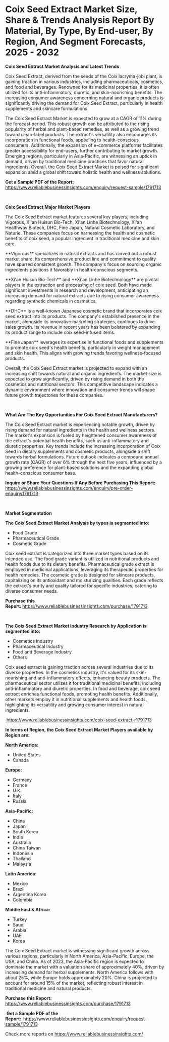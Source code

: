 <p><h1>Coix Seed Extract Market Size, Share & Trends Analysis Report By Material, By Type, By End-user, By Region, And Segment Forecasts, 2025 - 2032</h1></p><p><strong>Coix Seed Extract Market Analysis and Latest Trends</strong></p>
<p><p>Coix Seed Extract, derived from the seeds of the Coix lacryma-jobi plant, is gaining traction in various industries, including pharmaceuticals, cosmetics, and food and beverages. Renowned for its medicinal properties, it is often utilized for its anti-inflammatory, diuretic, and skin-nourishing benefits. The increasing consumer awareness concerning natural and organic products is significantly driving the demand for Coix Seed Extract, particularly in health supplements and skincare formulations.</p><p>The Coix Seed Extract Market is expected to grow at a CAGR of 11% during the forecast period. This robust growth can be attributed to the rising popularity of herbal and plant-based remedies, as well as a growing trend toward clean-label products. The extract's versatility also encourages its incorporation in functional foods, appealing to health-conscious consumers. Additionally, the expansion of e-commerce platforms facilitates greater accessibility for end-users, further contributing to market growth. Emerging regions, particularly in Asia-Pacific, are witnessing an uptick in demand, driven by traditional medicine practices that favor natural ingredients. Overall, the Coix Seed Extract Market is poised for significant expansion amid a global shift toward holistic health and wellness solutions.</p></p>
<p><strong>Get a Sample PDF of the Report:&nbsp;</strong> <a href="https://www.reliablebusinessinsights.com/enquiry/request-sample/1791713?utm_campaign=2448&utm_medium=2&utm_source=Github&utm_content=ia&utm_term=14022025&utm_id=coix-seed-extract">https://www.reliablebusinessinsights.com/enquiry/request-sample/1791713</a></p>
<p>&nbsp;</p>
<p><strong>Coix Seed Extract Major Market Players</strong></p>
<p><p>The Coix Seed Extract market features several key players, including Vigorous, Xi'an Huisun Bio-Tech, Xi'an Linhe Biotechnology, Xi'an Healthway Biotech, DHC, Fine Japan, Natural Cosmetic Laboratory, and Naturie. These companies focus on harnessing the health and cosmetic benefits of coix seed, a popular ingredient in traditional medicine and skin care.</p><p>**Vigorous** specializes in natural extracts and has carved out a robust market share. Its comprehensive product line and commitment to quality have spurred consistent growth. The company's focus on sourcing organic ingredients positions it favorably in health-conscious segments.</p><p>**Xi'an Huisun Bio-Tech** and **Xi'an Linhe Biotechnology** are pivotal players in the extraction and processing of coix seed. Both have made significant investments in research and development, anticipating an increasing demand for natural extracts due to rising consumer awareness regarding synthetic chemicals in cosmetics.</p><p>**DHC** is a well-known Japanese cosmetic brand that incorporates coix seed extract into its products. The company's established presence in the market, alongside its innovative marketing strategies, continues to drive sales growth. Its revenue in recent years has been bolstered by expanding its product range to include coix seed-infused items.</p><p>**Fine Japan** leverages its expertise in functional foods and supplements to promote coix seed's health benefits, particularly in weight management and skin health. This aligns with growing trends favoring wellness-focused products.</p><p>Overall, the Coix Seed Extract market is projected to expand with an increasing shift towards natural and organic ingredients. The market size is expected to grow significantly, driven by rising demand in both the cosmetics and nutritional sectors. This competitive landscape indicates a dynamic environment where innovation and consumer trends will shape future growth trajectories for these companies.</p></p>
<p>&nbsp;</p>
<p><strong>What Are The Key Opportunities For Coix Seed Extract Manufacturers?</strong></p>
<p><p>The Coix Seed Extract market is experiencing notable growth, driven by rising demand for natural ingredients in the health and wellness sectors. The market's expansion is fueled by heightened consumer awareness of the extract's potential health benefits, such as anti-inflammatory and diuretic properties. Key trends include the increasing incorporation of Coix Seed in dietary supplements and cosmetic products, alongside a shift towards herbal formulations. Future outlook indicates a compound annual growth rate (CAGR) of over 6% through the next five years, influenced by a growing preference for plant-based solutions and the expanding global health-conscious consumer base.</p></p>
<p><strong>Inquire or Share Your Questions If Any Before Purchasing This Report:</strong> <a href="https://www.reliablebusinessinsights.com/enquiry/pre-order-enquiry/1791713?utm_campaign=2448&utm_medium=2&utm_source=Github&utm_content=ia&utm_term=14022025&utm_id=coix-seed-extract">https://www.reliablebusinessinsights.com/enquiry/pre-order-enquiry/1791713</a></p>
<p>&nbsp;</p>
<p><strong>Market Segmentation</strong></p>
<p><strong>The Coix Seed Extract Market Analysis by types is segmented into:</strong></p>
<p><ul><li>Food Grade</li><li>Pharmaceutical Grade</li><li>Cosmetic Grade</li></ul></p>
<p><p>Coix seed extract is categorized into three market types based on its intended use. The food grade variant is utilized in nutritional products and health foods due to its dietary benefits. Pharmaceutical grade extract is employed in medicinal applications, leveraging its therapeutic properties for health remedies. The cosmetic grade is designed for skincare products, capitalizing on its antioxidant and moisturizing qualities. Each grade reflects the extract's purity and quality tailored for specific industries, catering to diverse consumer needs.</p></p>
<p><strong>Purchase this Report:&nbsp;</strong><a href="https://www.reliablebusinessinsights.com/purchase/1791713?utm_campaign=2448&utm_medium=2&utm_source=Github&utm_content=ia&utm_term=14022025&utm_id=coix-seed-extract">https://www.reliablebusinessinsights.com/purchase/1791713</a></p>
<p>&nbsp;</p>
<p><strong>The Coix Seed Extract Market Industry Research by Application is segmented into:</strong></p>
<p><ul><li>Cosmetics Industry</li><li>Pharmaceutical Industry</li><li>Food and Beverage Industry</li><li>Others</li></ul></p>
<p><p>Coix seed extract is gaining traction across several industries due to its diverse properties. In the cosmetics industry, it's valued for its skin-nourishing and anti-inflammatory effects, enhancing beauty products. The pharmaceutical sector utilizes it for traditional medicinal benefits, including anti-inflammatory and diuretic properties. In food and beverage, coix seed extract enriches functional foods, promoting health benefits. Additionally, other markets employ it in nutritional supplements and health foods, highlighting its versatility and growing consumer interest in natural ingredients.</p></p>
<p><a href="https://www.reliablebusinessinsights.com/coix-seed-extract-r1791713?utm_campaign=2448&utm_medium=2&utm_source=Github&utm_content=ia&utm_term=14022025&utm_id=coix-seed-extract">&nbsp;https://www.reliablebusinessinsights.com/coix-seed-extract-r1791713</a></p>
<p><strong>In terms of Region, the Coix Seed Extract Market Players available by Region are:</strong></p>
<p>
    <p> <strong> North America: </strong>
        <ul>
            <li>United States</li>
            <li>Canada</li>
        </ul>
        </p> 
    <p> <strong> Europe: </strong>
        <ul>
            <li>Germany</li>
            <li>France</li>
            <li>U.K.</li>
            <li>Italy</li>
            <li>Russia</li>
        </ul>
        </p> 
    <p> <strong> Asia-Pacific: </strong>
        <ul>
            <li>China</li>
            <li>Japan</li>
            <li>South Korea</li>
            <li>India</li>
            <li>Australia</li>
            <li>China Taiwan</li>
            <li>Indonesia</li>
            <li>Thailand</li>
            <li>Malaysia</li>
        </ul>
        </p> 
    <p> <strong> Latin America: </strong>
        <ul>
            <li>Mexico</li>
            <li>Brazil</li>
            <li>Argentina Korea</li>
            <li>Colombia</li>
        </ul>
        </p> 
    <p> <strong> Middle East & Africa: </strong>
        <ul>
            <li>Turkey</li>
            <li>Saudi</li>
            <li>Arabia</li>
            <li>UAE</li>
            <li>Korea</li>
        </ul>
    </p>
    </p>
<p><p>The Coix Seed Extract market is witnessing significant growth across various regions, particularly in North America, Asia-Pacific, Europe, the USA, and China. As of 2023, the Asia-Pacific region is expected to dominate the market with a valuation share of approximately 40%, driven by increasing demand for herbal supplements. North America follows with about 25%, while Europe holds approximately 20%. China is projected to account for around 15% of the market, reflecting robust interest in traditional medicine and natural products.</p></p>
<p><strong>Purchase this Report: </strong><a href="https://www.reliablebusinessinsights.com/purchase/1791713?utm_campaign=2448&utm_medium=2&utm_source=Github&utm_content=ia&utm_term=14022025&utm_id=coix-seed-extract">https://www.reliablebusinessinsights.com/purchase/1791713</a></p>
<p>&nbsp;<strong>Get a Sample PDF of the Report:&nbsp;&nbsp;</strong><a href="https://www.reliablebusinessinsights.com/enquiry/request-sample/1791713?utm_campaign=2448&utm_medium=2&utm_source=Github&utm_content=ia&utm_term=14022025&utm_id=coix-seed-extract">https://www.reliablebusinessinsights.com/enquiry/request-sample/1791713</a></p>
<p><strong></strong></p>
<p>Check more reports on <a href="https://www.reliablebusinessinsights.com/?utm_campaign=2448&utm_medium=2&utm_source=Github&utm_content=ia&utm_term=14022025&utm_id=coix-seed-extract">https://www.reliablebusinessinsights.com/</a></p>